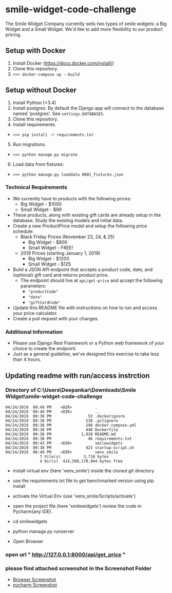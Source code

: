 # smile-widget-code-challenge

The Smile Widget Company currently sells two types of smile widgets: a Big Widget and a Small Widget.  We'd like to add more flexibility to our product pricing.

## Setup with Docker
1. Install Docker (https://docs.docker.com/install/)
2. Clone this repository.
3. `>>> docker-compose up --build`

## Setup without Docker
1. Install Python (>3.4)
2. Install postgres.  By default the Django app will connect to the database named 'postgres'.  See `settings.DATABASES`.
3. Clone this repository.
4. Install requirements.
  * `>>> pip install -r requirements.txt`
5. Run migrations.
  * `>>> python manage.py migrate`
6. Load data from fixtures:
  * `>>> python manage.py loaddata 0001_fixtures.json`

### Technical Requirements
* We currently have to products with the following prices:
    * Big Widget - $1000
    * Small Widget - $99
* These products, along with existing gift cards are already setup in the database.  Study the existing models and initial data.
* Create a new ProductPrice model and setup the following price schedule:    
  * Black Friday Prices (November 23, 24, & 25)
    * Big Widget - $800
    * Small Widget - FREE!
  * 2019 Prices (starting January 1, 2019)
    * Big Widget - $1200
    * Small Widget - $125
* Build a JSON API endpoint that accepts a product code, date, and (optional) gift card and returns product price.
  * The endpoint should live at `api/get-price` and accept the following parameters:
    * `"productCode"`
    * `"date"`
    * `"giftCardCode"`
* Update this README file with instructions on how to run and access your price calculator.
* Create a pull request with your changes.

### Additional Information
* Please use Django Rest Framework or a Python web framework of your choice to create the endpoint.
* Just as a general guideline, we've designed this exercise to take less than 4 hours.


## Updating readme with run/access instrction

 ### Directory of C:\Users\Deepankar\Downloads\Smile Widget\smile-widget-code-challenge

    04/24/2019  09:49 PM    <DIR>          .
    04/24/2019  09:49 PM    <DIR>          ..
    04/24/2019  09:38 PM                53 .dockerignore
    04/24/2019  09:38 PM               538 .gitignore
    04/24/2019  09:38 PM               290 docker-compose.yml
    04/24/2019  09:38 PM               440 Dockerfile
    04/24/2019  09:38 PM             1,920 README.md
    04/24/2019  09:38 PM                46 requirements.txt
    04/24/2019  09:43 PM    <DIR>          smilewidgets
    04/24/2019  09:38 PM               423 startup-script.sh
    04/24/2019  09:49 PM    <DIR>          venv_smile
                   7 File(s)          3,710 bytes
                   4 Dir(s)  414,580,178,944 bytes free

- install virtual env (here 'venv_smile') inside the cloned git  directory
- use the requirements.txt file to get benchmarked version using pip install
- activate the Virtual Env (use 'venv_smile/Scripts/activate')

- open the project file (here 'smilewidgets') review the code in Pycharm(any IDE).
 - cd smilewidgets
 - python manage.py runserver
 - Open Browser

### open url	" http://127.0.0.1:8000/api/get_price "

### please find attached screenshot in the Screenshot Folder

- [Browser Screenshot](/Browser.png)
- [pycharm Screenshot](/pycharm.png)



